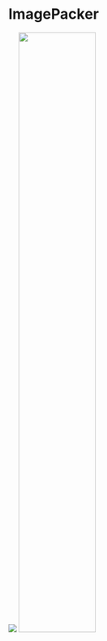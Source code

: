 # ImagePacker
<p align="left">
  <img src="https://user-images.githubusercontent.com/78137706/208322062-5fec18cc-a66b-42ac-b553-2fc8bf31343d.png"/>
  <img width="55%" src="https://user-images.githubusercontent.com/78137706/208322078-4d9f78b0-0a3e-432f-961b-6602825451a7.png"/>
</p>
